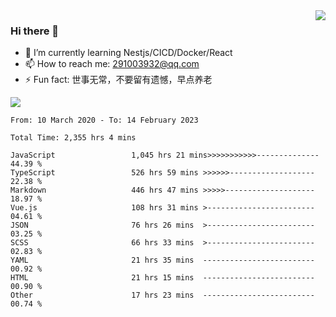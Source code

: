 <img align='right' src='https://github-readme-stats.vercel.app/api?username=niaogege&show_icons=true&theme=radical'/>

### Hi there 👋

- 🌱 I’m currently learning Nestjs/CICD/Docker/React
- 📫 How to reach me: 291003932@qq.com
- ⚡ Fun fact:  世事无常，不要留有遗憾，早点养老

![](https://github-readme-stats.vercel.app/api/top-langs/?username=niaogege&layout=compact)

<!--START_SECTION:waka-->

```text
From: 10 March 2020 - To: 14 February 2023

Total Time: 2,355 hrs 4 mins

JavaScript                 1,045 hrs 21 mins>>>>>>>>>>>--------------   44.39 %
TypeScript                 526 hrs 59 mins >>>>>>-------------------   22.38 %
Markdown                   446 hrs 47 mins >>>>>--------------------   18.97 %
Vue.js                     108 hrs 31 mins >------------------------   04.61 %
JSON                       76 hrs 26 mins  >------------------------   03.25 %
SCSS                       66 hrs 33 mins  >------------------------   02.83 %
YAML                       21 hrs 35 mins  -------------------------   00.92 %
HTML                       21 hrs 15 mins  -------------------------   00.90 %
Other                      17 hrs 23 mins  -------------------------   00.74 %
```

<!--END_SECTION:waka-->
